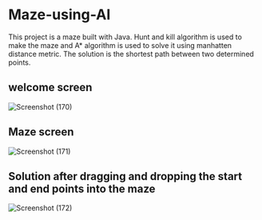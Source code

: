 # Maze-using-AI
This project is a maze built with Java.
Hunt and kill algorithm is used to make the maze and A* algorithm is used to solve it using manhatten distance metric. 
The solution is the shortest path between two determined points.


## welcome screen
![Screenshot (170)](https://user-images.githubusercontent.com/67008587/113991206-e74d1800-985a-11eb-97c0-8b3e111ac5d6.png)

## Maze screen
![Screenshot (171)](https://user-images.githubusercontent.com/67008587/113991693-60e50600-985b-11eb-838b-106acd7519a2.png)

## Solution after dragging and dropping the start and end points into the maze
![Screenshot (172)](https://user-images.githubusercontent.com/67008587/113991947-a275b100-985b-11eb-8bb2-724aed1fb02d.png)
